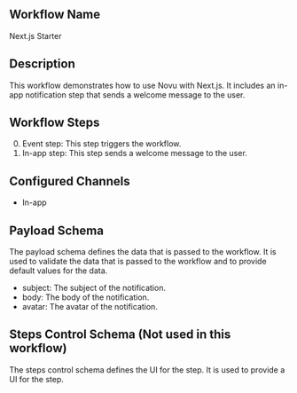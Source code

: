 ## Workflow Name

Next.js Starter

## Description

This workflow demonstrates how to use Novu with Next.js. It includes an in-app notification step that sends a welcome message to the user.

## Workflow Steps

0. Event step: This step triggers the workflow.
1. In-app step: This step sends a welcome message to the user.

## Configured Channels

- In-app

## Payload Schema

The payload schema defines the data that is passed to the workflow. It is used to validate the data that is passed to the workflow and to provide default values for the data.

- subject: The subject of the notification.
- body: The body of the notification.
- avatar: The avatar of the notification.

## Steps Control Schema (Not used in this workflow)

The steps control schema defines the UI for the step. It is used to provide a UI for the step.
